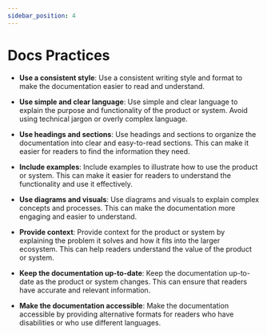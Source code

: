 ```yaml
---
sidebar_position: 4
---
```


# Docs Practices

- **Use a consistent style**: Use a consistent writing style and format to make the documentation easier to read and understand.

- **Use simple and clear language**: Use simple and clear language to explain the purpose and functionality of the product or system. Avoid using technical jargon or overly complex language.

- **Use headings and sections**: Use headings and sections to organize the documentation into clear and easy-to-read sections. This can make it easier for readers to find the information they need.

- **Include examples**: Include examples to illustrate how to use the product or system. This can make it easier for readers to understand the functionality and use it effectively.

- **Use diagrams and visuals**: Use diagrams and visuals to explain complex concepts and processes. This can make the documentation more engaging and easier to understand.

- **Provide context**: Provide context for the product or system by explaining the problem it solves and how it fits into the larger ecosystem. This can help readers understand the value of the product or system.

- **Keep the documentation up-to-date**: Keep the documentation up-to-date as the product or system changes. This can ensure that readers have accurate and relevant information.

- **Make the documentation accessible**: Make the documentation accessible by providing alternative formats for readers who have disabilities or who use different languages.
